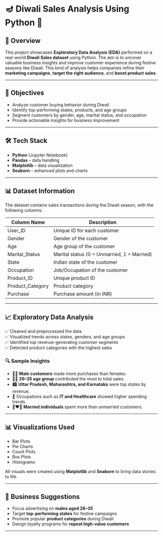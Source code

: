 # 🪔 Diwali Sales Analysis Using Python 🧨

## 📌 Overview

This project showcases **Exploratory Data Analysis (EDA)** performed on a real-world **Diwali Sales dataset** using Python. The aim is to uncover valuable business insights and improve customer experience during festive seasons like Diwali. This kind of analysis helps companies refine their **marketing campaigns**, **target the right audience**, and **boost product sales**.

---

## 🎯 Objectives

- Analyze customer buying behavior during Diwali
- Identify top-performing states, products, and age groups
- Segment customers by gender, age, marital status, and occupation
- Provide actionable insights for business improvement

---

## 🛠️ Tech Stack

- **Python** (Jupyter Notebook)
- **Pandas** – data handling
- **Matplotlib** – data visualization
- **Seaborn** – enhanced plots and charts

---

## 📊 Dataset Information

The dataset contains sales transactions during the Diwali season, with the following columns:

| Column Name      | Description                          |
|------------------|--------------------------------------|
| User_ID          | Unique ID for each customer          |
| Gender           | Gender of the customer               |
| Age              | Age group of the customer            |
| Marital_Status   | Marital status (0 = Unmarried, 1 = Married) |
| State            | Indian state of the customer         |
| Occupation       | Job/Occupation of the customer       |
| Product_ID       | Unique product ID                    |
| Product_Category | Product category                     |
| Purchase         | Purchase amount (in INR)             |

---

## 📈 Exploratory Data Analysis

✅ Cleaned and preprocessed the data  
✅ Visualized trends across states, genders, and age groups  
✅ Identified top revenue-generating customer segments  
✅ Detected product categories with the highest sales  

### 🔍 Sample Insights

- 🧑‍💼 **Male customers** made more purchases than females.
- 🧑‍🦰 **26–35 age group** contributed the most to total sales.
- 🏙️ **Uttar Pradesh, Maharashtra, and Karnataka** were top states by revenue.
- 💼 Occupations such as **IT and Healthcare** showed higher spending trends.
- 👨‍❤️‍👨 **Married individuals** spent more than unmarried customers.

---

## 📊 Visualizations Used

- Bar Plots
- Pie Charts
- Count Plots
- Box Plots
- Histograms

All visuals were created using **Matplotlib** and **Seaborn** to bring data stories to life.

---

## 🧠 Business Suggestions

- Focus advertising on **males aged 26–35**
- Target **top-performing states** for festive campaigns
- Promote popular **product categories** during Diwali
- Design loyalty programs for **repeat high-value customers**

---



